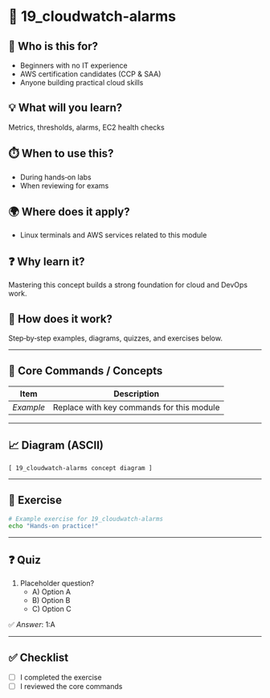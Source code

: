 # 📁 19_cloudwatch-alarms

## 🧭 Who is this for?
- Beginners with no IT experience
- AWS certification candidates (CCP & SAA)
- Anyone building practical cloud skills

## 💡 What will you learn?
Metrics, thresholds, alarms, EC2 health checks

## ⏱️ When to use this?
- During hands‑on labs
- When reviewing for exams

## 🌍 Where does it apply?
- Linux terminals and AWS services related to this module

## ❓ Why learn it?
Mastering this concept builds a strong foundation for cloud and DevOps work.

## 🔧 How does it work?
Step‑by‑step examples, diagrams, quizzes, and exercises below.

---

## 🔄 Core Commands / Concepts
| Item | Description |
|------|-------------|
| *Example* | Replace with key commands for this module |

---

## 📈 Diagram (ASCII)
```
[ 19_cloudwatch-alarms concept diagram ]
```

---

## 📝 Exercise
```bash
# Example exercise for 19_cloudwatch-alarms
echo "Hands‑on practice!"
```

---

## ❓ Quiz
1. Placeholder question?  
   - A) Option A  
   - B) Option B  
   - C) Option C

✅ *Answer*: 1:A

---

## ✅ Checklist
- [ ] I completed the exercise
- [ ] I reviewed the core commands
